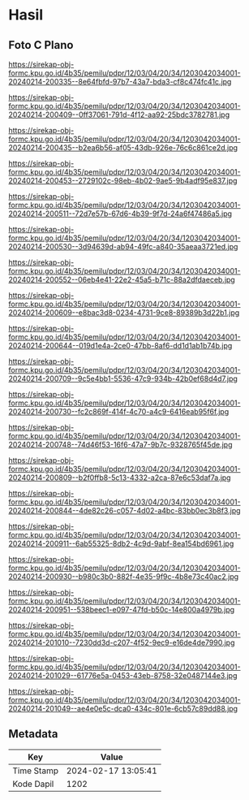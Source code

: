 # Hasil

## Foto C Plano

https://sirekap-obj-formc.kpu.go.id/4b35/pemilu/pdpr/12/03/04/20/34/1203042034001-20240214-200335--8e64fbfd-97b7-43a7-bda3-cf8c474fc41c.jpg

https://sirekap-obj-formc.kpu.go.id/4b35/pemilu/pdpr/12/03/04/20/34/1203042034001-20240214-200409--0ff37061-791d-4f12-aa92-25bdc3782781.jpg

https://sirekap-obj-formc.kpu.go.id/4b35/pemilu/pdpr/12/03/04/20/34/1203042034001-20240214-200435--b2ea6b56-af05-43db-926e-76c6c861ce2d.jpg

https://sirekap-obj-formc.kpu.go.id/4b35/pemilu/pdpr/12/03/04/20/34/1203042034001-20240214-200453--2729102c-98eb-4b02-9ae5-9b4adf95e837.jpg

https://sirekap-obj-formc.kpu.go.id/4b35/pemilu/pdpr/12/03/04/20/34/1203042034001-20240214-200511--72d7e57b-67d6-4b39-9f7d-24a6f47486a5.jpg

https://sirekap-obj-formc.kpu.go.id/4b35/pemilu/pdpr/12/03/04/20/34/1203042034001-20240214-200530--3d94639d-ab94-49fc-a840-35aeaa3721ed.jpg

https://sirekap-obj-formc.kpu.go.id/4b35/pemilu/pdpr/12/03/04/20/34/1203042034001-20240214-200552--06eb4e41-22e2-45a5-b71c-88a2dfdaeceb.jpg

https://sirekap-obj-formc.kpu.go.id/4b35/pemilu/pdpr/12/03/04/20/34/1203042034001-20240214-200609--e8bac3d8-0234-4731-9ce8-89389b3d22b1.jpg

https://sirekap-obj-formc.kpu.go.id/4b35/pemilu/pdpr/12/03/04/20/34/1203042034001-20240214-200644--019d1e4a-2ce0-47bb-8af6-dd1d1ab1b74b.jpg

https://sirekap-obj-formc.kpu.go.id/4b35/pemilu/pdpr/12/03/04/20/34/1203042034001-20240214-200709--9c5e4bb1-5536-47c9-934b-42b0ef68d4d7.jpg

https://sirekap-obj-formc.kpu.go.id/4b35/pemilu/pdpr/12/03/04/20/34/1203042034001-20240214-200730--fc2c869f-414f-4c70-a4c9-6416eab95f6f.jpg

https://sirekap-obj-formc.kpu.go.id/4b35/pemilu/pdpr/12/03/04/20/34/1203042034001-20240214-200748--74d46f53-16f6-47a7-9b7c-9328765f45de.jpg

https://sirekap-obj-formc.kpu.go.id/4b35/pemilu/pdpr/12/03/04/20/34/1203042034001-20240214-200809--b2f0ffb8-5c13-4332-a2ca-87e6c53daf7a.jpg

https://sirekap-obj-formc.kpu.go.id/4b35/pemilu/pdpr/12/03/04/20/34/1203042034001-20240214-200844--4de82c26-c057-4d02-a4bc-83bb0ec3b8f3.jpg

https://sirekap-obj-formc.kpu.go.id/4b35/pemilu/pdpr/12/03/04/20/34/1203042034001-20240214-200911--6ab55325-8db2-4c9d-9abf-8ea154bd6961.jpg

https://sirekap-obj-formc.kpu.go.id/4b35/pemilu/pdpr/12/03/04/20/34/1203042034001-20240214-200930--b980c3b0-882f-4e35-9f9c-4b8e73c40ac2.jpg

https://sirekap-obj-formc.kpu.go.id/4b35/pemilu/pdpr/12/03/04/20/34/1203042034001-20240214-200951--538beec1-e097-47fd-b50c-14e800a4979b.jpg

https://sirekap-obj-formc.kpu.go.id/4b35/pemilu/pdpr/12/03/04/20/34/1203042034001-20240214-201010--7230dd3d-c207-4f52-9ec9-e16de4de7990.jpg

https://sirekap-obj-formc.kpu.go.id/4b35/pemilu/pdpr/12/03/04/20/34/1203042034001-20240214-201029--61776e5a-0453-43eb-8758-32e0487144e3.jpg

https://sirekap-obj-formc.kpu.go.id/4b35/pemilu/pdpr/12/03/04/20/34/1203042034001-20240214-201049--ae4e0e5c-dca0-434c-801e-6cb57c89dd88.jpg


## Metadata

| Key        | Value               |
| ---------- | ------------------- |
| Time Stamp | 2024-02-17 13:05:41 |
| Kode Dapil | 1202                |



